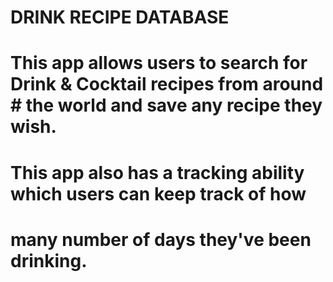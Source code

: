 # DRINK RECIPE DATABASE
#
# This app allows users to search for Drink & Cocktail recipes from around # the world and save any recipe they wish.
#
# This app also has a tracking ability which users can keep track of how
# many number of days they've been drinking.  
